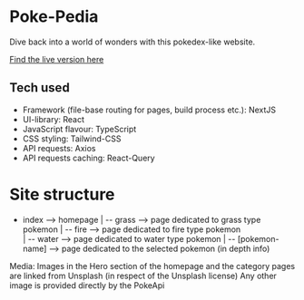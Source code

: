 # Poke-Pedia

Dive back into a world of wonders with this pokedex-like website.

[Find the live version here](https://ellesnowflake.github.io/Pokepedia/grass)


## Tech used

- Framework (file-base routing for pages, build process etc.): NextJS
- UI-library: React
- JavaScript flavour: TypeScript
- CSS styling: Tailwind-CSS
- API requests: Axios
- API requests caching: React-Query

# Site structure
- index --> homepage
    |
    -- grass --> page dedicated to grass type pokemon
    |
    -- fire --> page dedicated to fire type pokemon    
    |
    -- water --> page dedicated to water type pokemon
    |
    -- [pokemon-name] --> page dedicated to the selected pokemon (in depth info)
    
    
Media:
Images in the Hero section of the homepage and the category pages are linked from Unsplash (in respect of the Unsplash license)
Any other image is provided directly by the PokeApi

